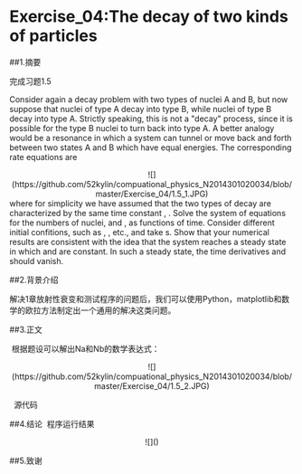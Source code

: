 # Exercise_04:The decay of two kinds of particles

##1.摘要

  完成习题1.5
  
  Consider again a decay problem with two types of nuclei A and B, but now suppose that nuclei of type A decay into type B, while nuclei of type B decay into type A. Strictly speaking, this is not a "decay" process, since it is possible for the type B nuclei to turn back into type A. A better analogy would be a resonance in which a system can tunnel or move back and forth between two states A and B which have equal energies. The corresponding rate equations are
  <div align=center>
![](https://github.com/52kylin/compuational_physics_N2014301020034/blob/master/Exercise_04/1.5_1.JPG)
</div>
  where for simplicity we have assumed that the two types of decay are characterized by the same time constant , . Solve the system of equations for the numbers of nuclei, and , as functions of time. Consider different initial confitions, such as , , etc., and take s. Show that your numerical results are consistent with the idea that the system reaches a steady state in which and are constant. In such a steady state, the time derivatives and should vanish.

##2.背景介绍

  解决1章放射性衰变和测试程序的问题后，我们可以使用Python，matplotlib和数学的欧拉方法制定出一个通用的解决这类问题。

##3.正文
  
  
    
  根据题设可以解出Na和Nb的数学表达式：
  <div align=center>
![](https://github.com/52kylin/compuational_physics_N2014301020034/blob/master/Exercise_04/1.5_2.JPG)
</div>

   源代码[]()
   
   
   
##4.结论
  程序运行结果
  <div align=center>
![]()
</div>


##5.致谢


